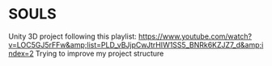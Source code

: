 # SOULS
Unity 3D project following this playlist: https://www.youtube.com/watch?v=LOC5GJ5rFFw&amp;list=PLD_vBJjpCwJtrHIW1SS5_BNRk6KZJZ7_d&amp;index=2
Trying to improve my project structure
